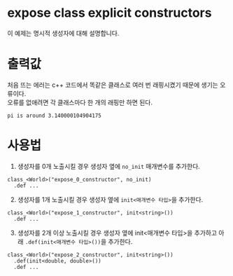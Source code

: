 # expose class explicit constructors
이 예제는 명시적 생성자에 대해 설명합니다.

# 출력값
처음 뜨는 에러는 c++ 코드에서 똑같은 클래스로 여러 번 래핑시켰기 때문에 생기는 오류이다.    
오류를 없애려면 각 클래스마다 한 개의 래핑만 하면 된다.
```
pi is around 3.140000104904175
```

# 사용법
1. 생성자를 0개 노출시킬 경우
생성자 옆에 `no_init` 매개변수를 추가한다.
```
class_<World>("expose_0_constructor", no_init)
  .def ...
```
2. 생성자를 1개 노출시킬 경우
생성자 옆에 `init<매개변수 타입>`을 추가한다.
```
class_<World>("expose_1_constructor", init<string>())
  .def ...
```
3. 생성자를 2개 이상 노출시킬 경우
생성자 옆에 init<매개변수 타입>을 추가하고 아래 `.def(init<매개변수 타입>())`을 추가한다.
```
class_<World>("expose_2_constructor", init<string>())
  .def(init<double, double>())
  .def ...
```
